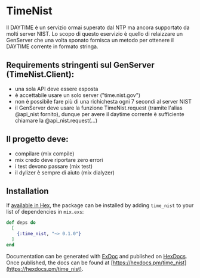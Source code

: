 # TimeNist

Il DAYTIME è un servizio ormai superato dal NTP ma ancora supportato da molti server NIST.
Lo scopo di questo eservizio è quello di relaizzare un GenServer che una volta sponato fornisca un metodo per
ottenere il DAYTIME corrente in formato stringa.

## Requirements stringenti sul GenServer (TimeNist.Client):
- una sola API deve essere esposta
- è accettabile usare un solo server ("time.nist.gov")
- non è possibile fare più di una richichesta ogni 7 secondi al server NIST
- il GenServer deve usare la funzione TimeNist.request (tramite l'alias @api_nist fornito), dunque per avere il daytime corrente è sufficiente chiamare la @api_nist.request(...)

## Il progetto deve:

- compilare (mix compile)
- mix credo deve riportare zero errori
- i test devono passare (mix test)
- il dylizer è sempre di aiuto (mix dialyzer)

## Installation

If [available in Hex](https://hex.pm/docs/publish), the package can be installed
by adding `time_nist` to your list of dependencies in `mix.exs`:

```elixir
def deps do
  [
    {:time_nist, "~> 0.1.0"}
  ]
end
```

Documentation can be generated with [ExDoc](https://github.com/elixir-lang/ex_doc)
and published on [HexDocs](https://hexdocs.pm). Once published, the docs can
be found at [https://hexdocs.pm/time_nist](https://hexdocs.pm/time_nist).

